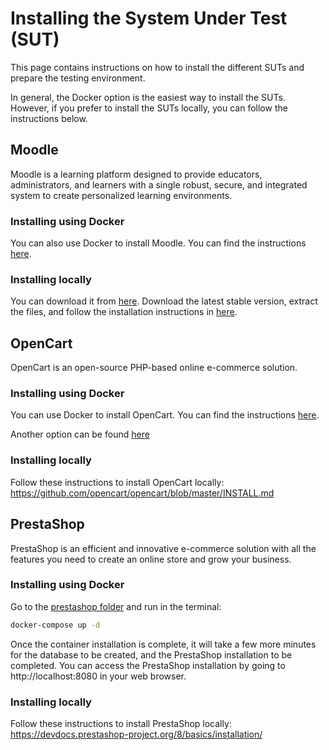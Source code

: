 # Installing the System Under Test (SUT)
This page contains instructions on how to install the different SUTs and prepare the testing environment.

In general, the Docker option is the easiest way to install the SUTs. However, if you prefer to install the SUTs locally, you can follow the instructions below.

## Moodle
Moodle is a learning platform designed to provide educators, administrators, and learners with a single robust, secure, and integrated system to create personalized learning environments. 

### Installing using Docker
You can also use Docker to install Moodle. You can find the instructions [here](https://hub.docker.com/r/bitnami/moodle).

### Installing locally
You can download it from [here](https://download.moodle.org/windows/).
Download the latest stable version, extract the files, and follow the installation instructions in [here](https://docs.moodle.org/403/en/Complete_install_packages_for_Windows).


## OpenCart
OpenCart is an open-source PHP-based online e-commerce solution.

### Installing using Docker
You can use Docker to install OpenCart. You can find the instructions [here](https://hub.docker.com/r/opencart/opencart).

Another option can be found [here](https://github.com/DockerIt/opencart-docker)

### Installing locally
Follow these instructions to install OpenCart locally: https://github.com/opencart/opencart/blob/master/INSTALL.md


## PrestaShop
PrestaShop is an efficient and innovative e-commerce solution with all the features you need to create an online store and grow your business.

### Installing using Docker
Go to the [prestashop folder](prestashop) and run in the terminal:
```bash
docker-compose up -d
```
Once the container installation is complete, it will take a few more minutes for the database to be created, and the PrestaShop installation to be completed. You can access the PrestaShop installation by going to http://localhost:8080 in your web browser.

### Installing locally
Follow these instructions to install PrestaShop locally: https://devdocs.prestashop-project.org/8/basics/installation/
